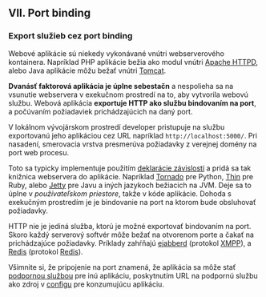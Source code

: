 ## VII. Port binding

### Export služieb cez port binding

Webové aplikácie sú niekedy vykonávané vnútri webserverového kontainera.  Napríklad PHP aplikácie bežia ako modul vnútri [Apache HTTPD](http://httpd.apache.org/), alebo Java aplikácie môžu bežať vnútri [Tomcat](http://tomcat.apache.org/).

**Dvanásť faktorová aplikácia je úplne sebestačn** a nespolieha sa na vsunutie webservera v exekučnom prostredí na to, aby vytvorila webovú službu.  Webová aplikácia **exportuje HTTP ako službu bindovaním na port**, a počúvaním požiadaviek prichádzajúcich na daný port.

V lokálnom vývojárskom prostredí developer pristupuje na službu exportovanú jeho aplikáciou cez URL napríklad `http://localhost:5000/`.  Pri nasadení, smerovacia vrstva presmerúva požiadavky z verejnej domény na port web procesu.

Toto sa typicky implementuje použitím [deklarácie závislostí](./dependencies) a pridá sa tak knižnica webservera do aplikácie. Napríklad [Tornado](http://www.tornadoweb.org/) pre Python, [Thin](http://code.macournoyer.com/thin/) pre Ruby, alebo [Jetty](http://www.eclipse.org/jetty/) pre Javu a iných jazykoch bežiacich na JVM.  Deje sa to úplne v *používateľskom priestore*, takže v kóde aplikácie.  Dohoda s exekučným prostredím je je bindovanie na port na ktorom bude obsluhovať požiadavky.

HTTP nie je jediná služba, ktorú je možné exportovať bindovaním na port.  Skoro každý serverový softvér môže bežať na otvorenom porte a čakať na prichádzajúce požiadavky.  Príklady zahŕňajú [ejabberd](http://www.ejabberd.im/) (protokol [XMPP](http://xmpp.org/)), a [Redis](http://redis.io/) (protokol [Redis](http://redis.io/topics/protocol)).

Všimnite si, že pripojenie na port znamená, že aplikácia sa môže stať [podpornou službou](./backing-services) pre inú aplikáciu, poskytnutím URL na podpornú službu ako zdroj v [configu](./config) pre konzumujúcu aplikáciu.

